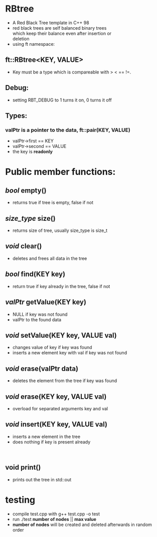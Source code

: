 # RBtree

- A Red Black Tree template in C++ 98
- red black trees are self balanced binary trees  <br>
which keep their balance even after insertion or  <br>
deletion
- using ft namespace:

## ft::RBtree<KEY, VALUE>

- Key must be a type which is compareable with > < == !=.

## Debug:

- setting RBT_DEBUG to 1 turns it on, 0 turns it off

## Types:

### valPtr  is a pointer to the data, ft::pair(KEY, VALUE)

- valPtr->first   ==  KEY
- valPtr->second  ==  VALUE
- the key is **readonly**

# Public member functions:

## *bool* **empty()**

- returns true if tree is empty, false if not

## *size_type* size()

- returns size of tree, usually size_type is size_t

## *void* clear()

- deletes and frees all data in the tree

## *bool* find(KEY key)

- return true if key already in the tree, false if not

## *valPtr* getValue(KEY key)

- NULL if key was not found
- valPtr to the found data

## *void* setValue(KEY key, VALUE val)

- changes value of key if key was found
- inserts a new element key with val if key was not found

## *void* erase(valPtr data)

- deletes the element from the tree if key was found

## *void* erase(KEY key, VALUE val)

- overload for separated arguments key and val

## *void* insert(KEY key, VALUE val)

- inserts a new element in the tree
- does nothing if key is present already

<br>

## void    print()

- prints out the tree in std::out

# testing

- compile test.cpp with g++ test.cpp -o test
- run ./test **number of nodes** || **max value**
- **number of nodes** will be created and deleted afterwards in random order
